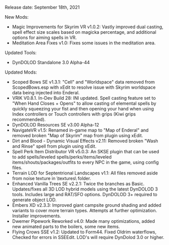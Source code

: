 
Release date: September 18th, 2021

New Mods:
- Magic Improvements for Skyrim VR v1.0.2: Vastly improved dual casting, spell effect size scales based on magicka percentage, and additional options for aiming spells in VR.
- Meditation Area Fixes v1.0: Fixes some issues in the meditation area.

Updated Tools:
- DynDOLOD Standalone 3.0 Alpha-44

Updated Mods:
- Scoped Bows SE v1.3.1: "Cell" and "Worldspace" data removed from ScopedBows.esp with xEdit to resolve issue with Skyrim worldspace data being injected into Enderal.
- VRIK V0.8.1. In-Dev Build 28: INI updated. Spell casting feature set to "When Hand Closes + Opens" to allow casting of elemental spells by quickly squeezing your fist and then opening your hand when using Index controllers or Touch controllers with grips (Kiwi grips recommended).
- DynDOLOD Resources SE v3.00 Alpha-12
- NavigateVR v1.5: Renamed in-game map to "Map of Enderal" and removed broken "Map of Skyrim" map from plugin using xEdit.
- Dirt and Blood - Dynamic Visual Effects v2.11: Removed broken "Wash and Rinse" spell from plugin using xEdit.
- Spell Perk Item Distributor VR v5.0.3: An SKSE plugin that can be used to add spells/leveled spells/perks/items/leveled items/shouts/packages/outfits to every NPC in the game, using config files.
- Terrain LOD for Septentrional Landscapes v1.1: All files removed aside from noise texture in \textures\ folder.
- Enhanced Vanilla Trees SE v2.2.1: Twice the branches as Basic. Updates/fixes all 3D LOD hybrid models using the latest DynDOLOD 3 tools. Includes large and RAT/SFO options. DynDOLOD 3+ required to generate object LOD. 
- Embers XD v2.3.3: Improved giant campsite ground shading and added variants to cover more terrain types.  Attempts at further optimization.  Installer improvements.
- Dwemer Pipework Reworked v4.0: Made many optimizations, added new animated parts to the boilers, some new items.
- Flying Crows SSE v1.2: Updated to Form44. Fixed Oldrim waterflows, Checked for errors in SSEEdit. LOD's will require DynDolod 3.0 or higher.
